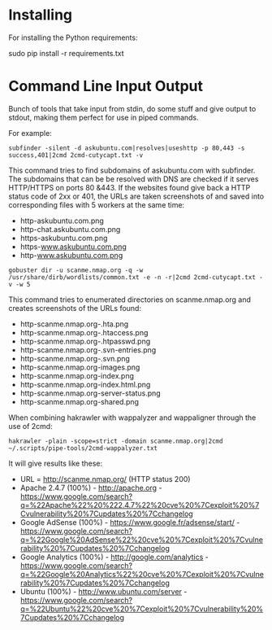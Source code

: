 # Installing

For installing the Python requirements:

sudo pip install -r requirements.txt


# Command Line Input Output

Bunch of tools that take input from stdin, do some stuff and give output to stdout, making them perfect for use in piped commands.

For example:

`subfinder -silent -d askubuntu.com|resolves|useshttp -p 80,443 -s success,401|2cmd 2cmd-cutycapt.txt -v`

This command tries to find subdomains of askubuntu.com with subfinder. The subdomains that can be be resolved with DNS are checked if it serves HTTP/HTTPS on ports 80 &443. If the websites found give back a HTTP status code of 2xx or 401, the URLs are taken screenshots of and saved into corresponding files with 5 workers at the same time:
* http-askubuntu.com.png
* http-chat.askubuntu.com.png
* https-askubuntu.com.png
* https-www.askubuntu.com.png
* http-www.askubuntu.com.png

`gobuster dir -u scanme.nmap.org -q -w /usr/share/dirb/wordlists/common.txt -e -n -r|2cmd 2cmd-cutycapt.txt -v -w 5`

This command tries to enumerated directories on scanme.nmap.org and creates screenshots of the URLs found:

* http-scanme.nmap.org-.hta.png
* http-scanme.nmap.org-.htaccess.png
* http-scanme.nmap.org-.htpasswd.png
* http-scanme.nmap.org-.svn-entries.png
* http-scanme.nmap.org-.svn.png
* http-scanme.nmap.org-images.png
* http-scanme.nmap.org-index.png
* http-scanme.nmap.org-index.html.png
* http-scanme.nmap.org-server-status.png
* http-scanme.nmap.org-shared.png

When combining hakrawler with wappalyzer and wappaligner through the use of 2cmd:

`hakrawler -plain -scope=strict -domain scanme.nmap.org|2cmd ~/.scripts/pipe-tools/2cmd-wappalyzer.txt`

It will give results like these:

* URL = http://scanme.nmap.org/ (HTTP status 200)
* Apache 2.4.7 (100%) - http://apache.org - https://www.google.com/search?q=%22Apache%22%20%222.4.7%22%20cve%20%7Cexploit%20%7Cvulnerability%20%7Cupdates%20%7Cchangelog
* Google AdSense (100%) - https://www.google.fr/adsense/start/ - https://www.google.com/search?q=%22Google%20AdSense%22%20cve%20%7Cexploit%20%7Cvulnerability%20%7Cupdates%20%7Cchangelog
* Google Analytics (100%) - http://google.com/analytics - https://www.google.com/search?q=%22Google%20Analytics%22%20cve%20%7Cexploit%20%7Cvulnerability%20%7Cupdates%20%7Cchangelog
* Ubuntu (100%) - http://www.ubuntu.com/server - https://www.google.com/search?q=%22Ubuntu%22%20cve%20%7Cexploit%20%7Cvulnerability%20%7Cupdates%20%7Cchangelog
